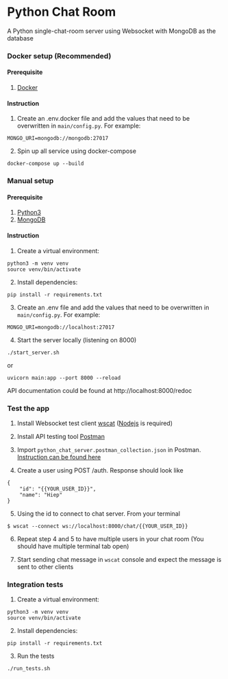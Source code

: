 # Python Chat Room

A Python single-chat-room server using Websocket with MongoDB as the database 


### Docker setup (Recommended)

#### Prerequisite
1. [Docker](https://www.docker.com/products/docker-desktop)

#### Instruction
1. Create an .env.docker file and add the values that need to be overwritten in `main/config.py`. For example:
```
MONGO_URI=mongodb://mongodb:27017
```
2. Spin up all service using docker-compose
```
docker-compose up --build
```

### Manual setup

#### Prerequisite
1. [Python3](https://www.python.org/downloads/)
2. [MongoDB](https://www.mongodb.com/try/download/community)

#### Instruction
1. Create a virtual environment:
```
python3 -m venv venv
source venv/bin/activate
```

2. Install dependencies:
```
pip install -r requirements.txt
```

3. Create an .env file and add the values that need to be overwritten in `main/config.py`. For example:
```
MONGO_URI=mongodb://localhost:27017
```


4. Start the server locally (listening on 8000)
```
./start_server.sh
```
or
```
uvicorn main:app --port 8000 --reload
```

API documentation could be found at http://localhost:8000/redoc


### Test the app
1. Install Websocket test client [wscat](https://www.npmjs.com/package/wscat)
([Nodejs](https://nodejs.org/en/download/) is required)

2. Install API testing tool [Postman](https://www.postman.com/downloads/)

3. Import `python_chat_server.postman_collection.json` in Postman. [Instruction can be found here](https://learning.postman.com/docs/getting-started/importing-and-exporting-data/)

4. Create a user using POST /auth. Response should look like
```
{
    "id": "{{YOUR_USER_ID}}",
    "name": "Hiep"
}
```

5. Using the id to connect to chat server. From your terminal
```
$ wscat --connect ws://localhost:8000/chat/{{YOUR_USER_ID}}
```

6. Repeat step 4 and 5 to have multiple users in your chat room (You should have multiple terminal tab open)

7. Start sending chat message in `wscat` console and expect the message is sent to other clients


### Integration tests
1. Create a virtual environment:
```
python3 -m venv venv
source venv/bin/activate
```

2. Install dependencies:
```
pip install -r requirements.txt
```

3. Run the tests
```
./run_tests.sh
```
